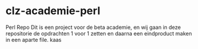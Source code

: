 # clz-academie-perl
Perl Repo 
Dit is een project voor de beta academie, en wij gaan in deze repositorie de opdrachten 1 voor 1 zetten en daarna een eindproduct maken in een aparte file.
kaas